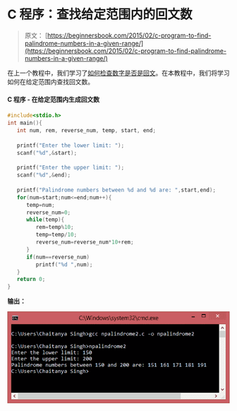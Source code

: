 # C 程序：查找给定范围内的回文数

> 原文： [https://beginnersbook.com/2015/02/c-program-to-find-palindrome-numbers-in-a-given-range/](https://beginnersbook.com/2015/02/c-program-to-find-palindrome-numbers-in-a-given-range/)

在上一个教程中，我们学习了[如何检查数字是否是回文](https://beginnersbook.com/2015/02/c-program-to-check-if-a-number-is-palindrome-or-not/)。在本教程中，我们将学习如何在给定范围内查找回文数。

#### C 程序 - 在给定范围内生成回文数

```c
#include<stdio.h>
int main(){
   int num, rem, reverse_num, temp, start, end;

   printf("Enter the lower limit: ");
   scanf("%d",&start);

   printf("Enter the upper limit: ");
   scanf("%d",&end);

   printf("Palindrome numbers between %d and %d are: ",start,end);
   for(num=start;num<=end;num++){
      temp=num;
      reverse_num=0;
      while(temp){
         rem=temp%10;
         temp=temp/10;
         reverse_num=reverse_num*10+rem;
      }
      if(num==reverse_num)
         printf("%d ",num);
   }
   return 0;
}
```

**输出：**

![generating_palindrome_numbers_in_a_range](img/31d4edf5363d6820291ccc021e722217.jpg)